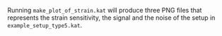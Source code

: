 Running `make_plot_of_strain.kat` will produce three PNG files that represents the strain sensitivity, the signal and the noise of the setup in `example_setup_type5.kat`.

